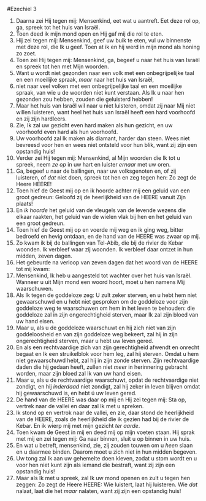 #Ezechiel 3
1. Daarna zei Hij tegen mij: Mensenkind, eet wat u aantreft. Eet deze rol op, ga, spreek tot het huis van Israël.
2. Toen deed ik mijn mond open en Hij gaf mij die rol te eten.
3. Hij zei tegen mij: Mensenkind, geef uw buik te eten, vul uw binnenste met deze rol, die Ik u geef. Toen at ik en hij werd in mijn mond als honing zo zoet.
4. Toen zei Hij tegen mij: Mensenkind, ga, begeef u naar het huis van Israël en spreek tot hen met Mijn woorden.
5. Want u wordt niet gezonden naar een volk met een onbegrijpelijke taal en een moeilijke spraak, *maar* naar het huis van Israël,
6. niet naar veel volken met een onbegrijpelijke taal en een moeilijke spraak, van wie u de woorden niet kunt verstaan. Als Ik u naar hen gezonden zou hebben, zouden die geluisterd hebben!
7. Maar het huis van Israël wil naar u niet luisteren, omdat zij naar Mij niet willen luisteren, want heel het huis van Israël heeft een hard voorhoofd en zij zijn hardleers.
8. Zie, Ik zal uw gezicht even hard maken als hun gezicht, en uw voorhoofd even hard als hun voorhoofd.
9. Uw voorhoofd zal Ik maken als diamant, harder dan steen. Wees niet bevreesd voor hen en wees niet ontsteld voor hun blik, want zij zijn een opstandig huis!
10. Verder zei Hij tegen mij: Mensenkind, al Mijn woorden die Ik tot u spreek, neem *ze op* in uw hart en luister *ernaar* met uw oren.
11. Ga, begeef u naar de ballingen, naar uw volksgenoten en, of zij luisteren, of *dat* niet doen, spreek tot hen en zeg tegen hen: Zo zegt de Heere HEERE!
12. Toen hief de Geest mij op en ik hoorde achter mij een geluid van een groot gedreun: Geloofd zij de heerlijkheid van de HEERE vanuit Zijn plaats!
13. En *ik hoorde* het geluid van de vleugels van de levende wezens die elkaar raakten, het geluid van de wielen vlak bij hen en het geluid van een groot gedreun.
14. Toen hief de Geest mij op en voerde mij weg en ik ging weg, bitter bedroefd en hevig ontdaan, en de hand van de HEERE was zwaar op mij.
15. Zo kwam ik bij de ballingen van Tel-Abib, die bij de rivier de Kebar woonden. Ik verbleef waar zij woonden. Ik verbleef daar ontzet in hun midden, zeven dagen.
16. Het gebeurde na verloop van zeven dagen dat het woord van de HEERE tot mij kwam:
17. Mensenkind, Ik heb u aangesteld tot wachter over het huis van Israël. Wanneer u uit Mijn mond een woord hoort, moet u hen namens Mij waarschuwen.
18. Als Ik tegen de goddeloze zeg: U zult zeker sterven, en u hebt hem niet gewaarschuwd en u hebt niet gesproken om de goddeloze voor zijn goddeloze weg te waarschuwen om hem in het leven te behouden: die goddeloze zal in zijn ongerechtigheid sterven, maar Ik zal zijn bloed van uw hand eisen.
19. Maar u, als u de goddeloze waarschuwt en hij zich niet van zijn goddeloosheid en van zijn goddeloze weg bekeert, zal hij in zijn ongerechtigheid sterven, maar u hebt uw leven gered.
20. En als een rechtvaardige zich van zijn gerechtigheid afwendt en onrecht begaat en Ik een struikelblok voor hem leg, zal híj sterven. Omdat u hem niet gewaarschuwd hebt, zal hij in zijn zonde sterven. Zijn rechtvaardige daden die hij gedaan heeft, zullen niet *meer* in herinnering gebracht worden, maar zijn bloed zal Ik van uw hand eisen.
21. Maar u, als u de rechtvaardige waarschuwt, opdat de rechtvaardige niet zondigt, en hij *inderdaad* niet zondigt, zal hij zeker in leven blijven omdat hij gewaarschuwd is, en hebt ú uw leven gered.
22. De hand van de HEERE was daar op mij en Hij zei tegen mij: Sta op, vertrek naar de vallei en daar zal Ik met u spreken.
23. Ik stond op en vertrok naar de vallei, en zie, daar stond de heerlijkheid van de HEERE, zoals de heerlijkheid die ik gezien had bij de rivier de Kebar. En ik wierp mij met mijn gezicht *ter aarde*.
24. Toen kwam de Geest in mij en deed mij op mijn voeten staan. Hij sprak met mij en zei tegen mij: Ga naar binnen, sluit u op binnen in uw huis.
25. En wat u betreft, mensenkind, zie, zij zouden touwen om u *heen* slaan en u daarmee binden. Daarom moet u zich niet in hun midden begeven.
26. Uw tong zal Ik aan uw gehemelte doen kleven, zodat u stom wordt en u voor hen niet kunt zijn als iemand die bestraft, want zij zijn een opstandig huis!
27. Maar als Ik met u spreek, zal Ik uw mond openen en zult u tegen hen zeggen: Zo zegt de Heere HEERE: Wie luistert, laat hij luisteren. Wie *dat* nalaat, laat die het *maar* nalaten, want zij zijn een opstandig huis!
